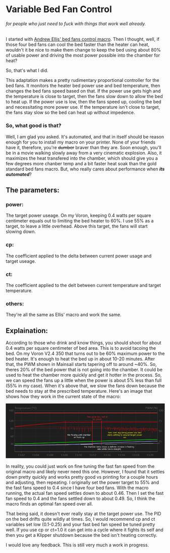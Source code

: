 # Variable Bed Fan Control
###### for people who just need to fuck with things that work well already.
I started with [Andrew Ellis' bed fans control macro](https://github.com/VoronDesign/VoronUsers/tree/master/printer_mods/Ellis/Bed_Fans). Then I thought, well, if those four bed fans can cool the bed faster than the heater can heat, wouldn't it be nice to make them change to keep the bed using about 80% of usable power and driving the most power possible into the chamber for heat?

So, that's what I did.

This adaptation makes a pretty rudimentary proportional controller for the bed fans. It monitors the heater bed power use and bed temperature, then changes the bed fans speed based on that. If the power use gets high and the temperature is close to target, then the fans slow down to allow the bed to heat up. If the power use is low, then the fans speed up, cooling the bed and necessitating more power use. If the temperature isn't close to target, the fans stay slow so the bed can heat up without impedence.

### So, what good is that?
Well, I am glad you asked. It's automated, and that in itself should be reason enough for you to install my macro on your printer. None of your friends have it, therefore, you're ~~dumber~~ braver than they are. Soon enough, you'll be in a movie walking slowly away from a very cinematic explosion.
Also, it maximizes the heat transfered into the chamber, which should give you a few degrees more chanber temp and a bit faster heat soak than the gold standard bed fans macro. But, who really cares about performance when **_its automated_**?

## The parameters:
### power:
The target power useage. On my Voron, keeping 0.4 watts per square centimeter equals out to limiting the bed heater to 60%. I use 55% as a target, to leave a little overhead. Above this target, the fans will start slowing down.
### cp:
The coefficient applied to the delta between current power usage and target useage.
### ct:
The coefficient applied to the delt between current temperature and target temperature.
### others:
They're all the same as Ellis' macro and work the same.

## Explaination:
According to those who drink and know things, you should shoot for about 0.4 watts per square centimeter of bed area. This is to avoid tacoing the bed. On my Voron V2.4 350 that turns out to be 60% maximum power to the bed heater. It's enough to heat the bed up in about 10-20 minutes. After that, the PWM shown in Mainsail starts tapering off to around ~40%. So, theres 20% of the bed power that is not going into the chamber. It could be used to heat the chamber more quickly and get it hotter in the process. So, we can speed the fans up a little when the power is about 5% less than full (55% in my case). When it's above that, we slow the fans down because the bed needs to stay at the prescribed temperature. Here's an image that shows how they work in the current state of the macro:

![bedfan image](https://github.com/IRTrail/Voron-Stuff/blob/main/images/var_bf.png)

In reality, you could just work on fine tuning the fast fan speed from the original macro and likely never need this one. However, I found that it settles down pretty quickly and works pretty good vs printing for a couple hours and adjusting, then repeating. I originally set the power target to 55% and the fast fans speed to 0.4 since I have four bed fans. With the macro running, the actual fan speed settles down to about 0.46. Then I set the fast fan speed to 0.4 and the fans settled down to about 0.49. So, I think the macro finds an optimal fan speed over all.

That being said, it doesn't ever really stay at the target power use. The PID on the bed drifts quite wildly at times. So, I would recommend cp and ct variables  set low (0.1-0.25) and your fast bed fan speed be tuned pretty well. If you use cp or ct=1.0 it can get into a cycle where it fights its self and then you get a Klipper shutdown because the bed isn't heating correctly.

I would love any feedback. This is still very much a work in progress.
